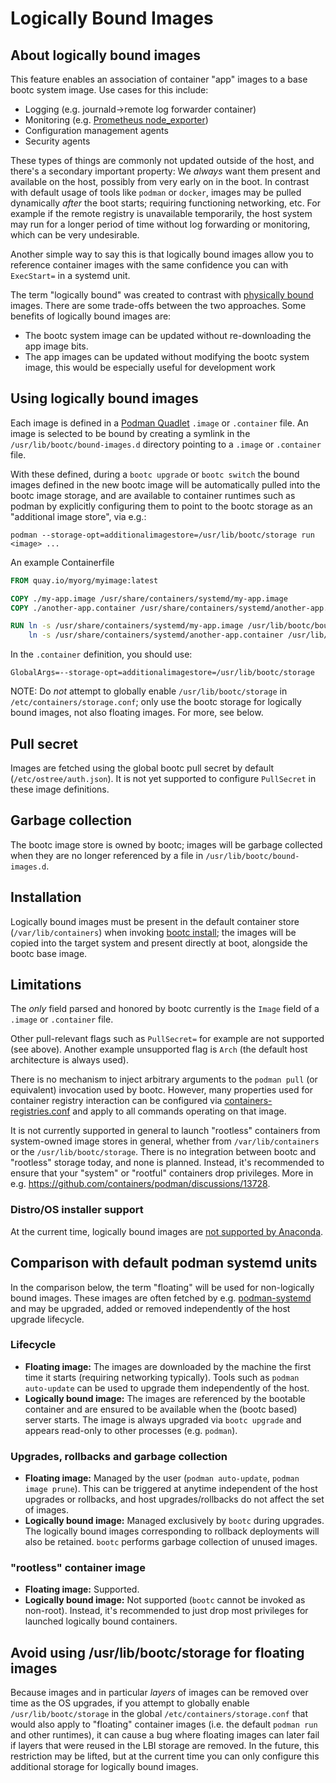 # Logically Bound Images

## About logically bound images

This feature enables an association of container "app" images to a base bootc system image. Use cases for this include:

- Logging (e.g. journald->remote log forwarder container)
- Monitoring (e.g. [Prometheus node_exporter](https://github.com/prometheus/node_exporter))
- Configuration management agents
- Security agents

These types of things are commonly not updated outside of the host, and there's a secondary important property: We *always* want them present and available on the host, possibly from very early on in the boot. In contrast with default usage of tools like `podman` or `docker`, images may be pulled dynamically *after* the boot starts; requiring functioning networking, etc. For example if the remote registry is unavailable temporarily, the host system may run for a longer period of time without log forwarding or monitoring, which can be very undesirable.

Another simple way to say this is that logically bound images allow you to reference container images with the same confidence you can with `ExecStart=` in a systemd unit.

The term "logically bound" was created to contrast with [physically bound](https://github.com/bootc-dev/bootc/issues/644) images. There are some trade-offs between the two approaches. Some benefits of logically bound images are:

- The bootc system image can be updated without re-downloading the app image bits.
- The app images can be updated without modifying the bootc system image, this would be especially useful for development work

## Using logically bound images

Each image is defined in a [Podman Quadlet](https://docs.podman.io/en/latest/markdown/podman-systemd.unit.5.html) `.image` or `.container` file. An image is selected to be bound by creating a symlink in the `/usr/lib/bootc/bound-images.d` directory pointing to a `.image` or `.container` file. 

With these defined, during a `bootc upgrade` or `bootc switch` the bound images defined in the new bootc image will be automatically pulled into the bootc image storage, and are available to container runtimes such as podman by explicitly configuring them to point to the bootc storage as an "additional image store", via e.g.:

`podman --storage-opt=additionalimagestore=/usr/lib/bootc/storage run <image> ...`

An example Containerfile

```Dockerfile
FROM quay.io/myorg/myimage:latest

COPY ./my-app.image /usr/share/containers/systemd/my-app.image
COPY ./another-app.container /usr/share/containers/systemd/another-app.container

RUN ln -s /usr/share/containers/systemd/my-app.image /usr/lib/bootc/bound-images.d/my-app.image && \
    ln -s /usr/share/containers/systemd/another-app.container /usr/lib/bootc/bound-images.d/another-app.container
```

In the `.container` definition, you should use:

```
GlobalArgs=--storage-opt=additionalimagestore=/usr/lib/bootc/storage
```

NOTE: Do *not* attempt to globally enable `/usr/lib/bootc/storage` in `/etc/containers/storage.conf`; only
use the bootc storage for logically bound images, not also floating images. For more, see below.

## Pull secret

Images are fetched using the global bootc pull secret by default (`/etc/ostree/auth.json`). It is not yet supported to configure `PullSecret` in these image definitions.

## Garbage collection

The bootc image store is owned by bootc; images will be garbage collected when they are no longer referenced
by a file in `/usr/lib/bootc/bound-images.d`.

## Installation

Logically bound images must be present in the default container store (`/var/lib/containers`) when invoking
[bootc install](bootc-install.md); the images will be copied into the target system and present
directly at boot, alongside the bootc base image.

## Limitations

The *only* field parsed and honored by bootc currently is the `Image` field of a `.image` or `.container` file.

Other pull-relevant flags such as `PullSecret=` for example are not supported (see above).
Another example unsupported flag is `Arch` (the default host architecture is always used).

There is no mechanism to inject arbitrary arguments to the `podman pull` (or equivalent)
invocation used by bootc. However, many properties used for container registry interaction
can be configured via [containers-registries.conf](https://github.com/containers/image/blob/main/docs/containers-registries.conf.5.md)
and apply to all commands operating on that image.

It is not currently supported in general to launch "rootless" containers from system-owned
image stores in general, whether from `/var/lib/containers` or the `/usr/lib/bootc/storage`.
There is no integration between bootc and "rootless" storage today, and none is planned.
Instead, it's recommended to ensure that your "system" or "rootful" containers drop
privileges. More in e.g. <https://github.com/containers/podman/discussions/13728>.

### Distro/OS installer support

At the current time, logically bound images are [not supported by Anaconda](https://github.com/rhinstaller/anaconda/discussions/5197).

## Comparison with default podman systemd units

In the comparison below, the term "floating" will be used for non-logically bound images. These images are often fetched by e.g. [podman-systemd](https://docs.podman.io/en/latest/markdown/podman-systemd.unit.5.html) and may be upgraded, added or removed independently of the host upgrade lifecycle.

### Lifecycle

- **Floating image:** The images are downloaded by the machine the first time it starts (requiring networking typically). Tools such as `podman auto-update` can be used to upgrade them independently of the host.
- **Logically bound image:** The images are referenced by the bootable container and are ensured to be available when the (bootc based) server starts. The image is always upgraded via `bootc upgrade` and appears read-only to other processes (e.g. `podman`).

### Upgrades, rollbacks and garbage collection

- **Floating image:** Managed by the user (`podman auto-update`, `podman image prune`). This can be triggered at anytime independent of the host upgrades or rollbacks, and host upgrades/rollbacks do not affect the set of images.
- **Logically bound image:** Managed exclusively by `bootc` during upgrades. The logically bound images corresponding to rollback deployments will also be retained. `bootc` performs garbage collection of unused images.

### "rootless" container image

- **Floating image:** Supported.
- **Logically bound image:** Not supported (`bootc` cannot be invoked as non-root). Instead, it's recommended to just drop most privileges for launched logically bound containers.

## Avoid using /usr/lib/bootc/storage for floating images

Because images and in particular *layers* of images can be removed over time as
the OS upgrades, if you attempt to globally enable `/usr/lib/bootc/storage`
in the global `/etc/containers/storage.conf` that would also apply to "floating"
container images (i.e. the default `podman run` and other runtimes), it can
cause a bug where floating images can later fail if layers that were reused
in the LBI storage are removed. In the future, this restriction may be lifted,
but at the current time you can only configure this additional storage
for logically bound images.
